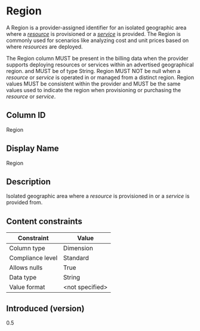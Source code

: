 # Region

A Region is a provider-assigned identifier for an isolated geographic area where a [*resource*](#glossary:resource) is provisioned or a [*service*](#glossary:service) is provided. The Region is commonly used for scenarios like analyzing cost and unit prices based on where *resources* are deployed.

The Region column MUST be present in the billing data when the provider supports deploying resources or services within an advertised geographical region. and MUST be of type String. Region MUST NOT be null when a *resource* or *service* is operated in or managed from a distinct region. Region values MUST be consistent within the provider and MUST be the same values used to indicate the region when provisioning or purchasing the *resource* or *service*.

## Column ID

Region

## Display Name

Region

## Description

Isolated geographic area where a *resource* is provisioned in or a *service* is provided from.

## Content constraints

| Constraint      | Value           |
|-----------------|-----------------|
| Column type     | Dimension       |
| Compliance level| Standard        |
| Allows nulls    | True            |
| Data type       | String          |
| Value format    | \<not specified> |

## Introduced (version)

0.5
